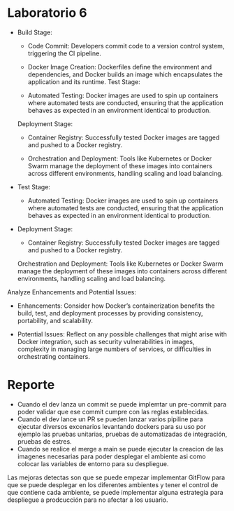 # Laboratorio 6

- Build Stage:

  - Code Commit: Developers commit code to a version control system, triggering the CI pipeline.

  - Docker Image Creation: Dockerfiles define the environment and dependencies, and Docker builds an image which encapsulates the application and its runtime.
    Test Stage:

  - Automated Testing: Docker images are used to spin up containers where automated tests are conducted, ensuring that the application behaves as expected in an environment identical to production.

  Deployment Stage:

  - Container Registry: Successfully tested Docker images are tagged and pushed to a Docker registry.

  - Orchestration and Deployment: Tools like Kubernetes or Docker Swarm manage the deployment of these images into containers across different environments, handling scaling and load balancing.

- Test Stage:

  - Automated Testing: Docker images are used to spin up containers where automated tests are conducted, ensuring that the application behaves as expected in an environment identical to production.

- Deployment Stage:

  - Container Registry: Successfully tested Docker images are tagged and pushed to a Docker registry.

  Orchestration and Deployment: Tools like Kubernetes or Docker Swarm manage the deployment of these images into containers across different environments, handling scaling and load balancing.

Analyze Enhancements and Potential Issues:

- Enhancements: Consider how Docker’s containerization benefits the build, test, and deployment processes by providing consistency, portability, and scalability.

- Potential Issues: Reflect on any possible challenges that might arise with Docker integration, such as security vulnerabilities in images, complexity in managing large numbers of services, or difficulties in orchestrating containers.

# Reporte

- Cuando el dev lanza un commit se puede implemtar un pre-commit para poder validar que ese commit cumpre con las reglas establecidas.
- Cuando el dev lance un PR se pueden lanzar varios pipiline para ejecutar diversos excenarios levantando dockers para su uso por ejemplo las pruebas unitarias, pruebas de automatizadas de integración, pruebas de estres.
- Cuando se realice el merge a main se puede ejecutar la creacion de las imagenes necesarias para poder desplegar el ambiente asi como colocar las variables de entorno para su despliegue.

Las mejoras detectas son que se puede empezar implementar GitFlow para que se puede desplegar en los diferentes ambientes y tener el control de que contiene cada ambiente, se puede implementar alguna estrategia para despliegue a prodcucción para no afectar a los usuario.
